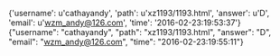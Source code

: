 {'username': u'cathayandy', 'path': u'xz1193/1193.html', 'answer': u'D', 'email': u'wzm_andy@126.com', 'time': '2016-02-23:19:53:37'}
{"username": "cathayandy", "path": "xz1193/1193.html", "answer": "D", "email": "wzm_andy@126.com", "time": "2016-02-23:19:55:11"}